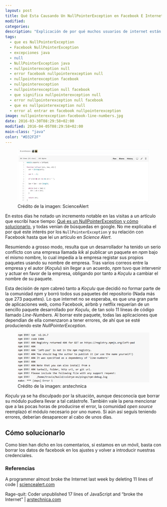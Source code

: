 ```yaml
---
layout: post
title: Qué Esta Causando Un NullPointerException en Facebook E Internet y cómo solucionarlo
modified:
categories:
description: "Explicación de por qué muchos usuarios de internet están obteniendo un error nullpointerexception, en facebook entre otras aplicaciones"
tags:
  - que es NullPointerException
  - Facebook NullPointerException
  - excepciones java
  - null
  - NullPointerException java
  - nullpointerexception null
  - error facebook nullpointerexception null
  - nullpointerexception facebook
  - nullpointerexception
  - nullpointerexception null facebook
  - que significa nullpointerexception null
  - error nullpointerexception null facebook
  - que es nullpointerexception null
  - error al entrar en facebook nullpointerexception
image: nullpointerexception-facebook-line-numbers.jpg
date: 2016-03-30T08:29:58+02:00
modified: 2016-04-05T08:29:58+02:00
main-class: "java"
color: "#D32F2F"
---
```


<figure>
  <a href="/assets/img/nullpointerexception-facebook-line-numbers.jpg">
  <img src="/assets/img/nullpointerexception-facebook-line-numbers.jpg" title="{{ page.title }}" alt="{{ page.title }}" /></a>
  <span class="image-credit">Crédito de la imagen: ScienceAlert</span>
</figure>

En estos días he notado un incremento notable en las visitas a un artículo que escribí hace tiempo: [Qué es un NullPointerException y cómo solucionarlo](/que-es-un-nullpointerexception-y-como-solucionarlo/ "Qué es un NullPointerException y cómo solucionarlo"), y todas venían de búsquedas en google. No me explicaba el por qué este interés por los `NullPointerException` y su relación con Facebook hasta que leí un artículo en _Science Alert_.

<!--ad-->

Resumiendo a grosso modo, resulta que un desarrollador ha tenido un serio conflicto con una empresa llamada _kik_ al publicar un paquete en _npm_ bajo el mismo nombre, lo cual impedía a la empresa registar sus propios paquetes usando su nombre de empresa. Tras varios correos entre la empresa y el autor (_Koçulu_) sin llegar a un acuerdo, _npm_ tuvo que intervenir y actuar en favor de la empresa, obligando por tanto a _Koçulu_ a cambiar el nombre de su paquete.

Esta decisión de _npm_ cabreó tanto a _Koçulu_ que decidió no formar parte de la comunidad _npm_ y borró todos sus paquetes del repositorio (Nada más que 273 paquetes). Lo que internet no se esperaba, es que una gran parte de aplicaciones web, como Facebook, airbnb y netflix requerían de un sencillo paquete desarrollado por _Koçulu_, de tan solo 11 líneas de código llamado _Line-Numbers_. Al borrar este paquete, todas las aplicaciones que dependían de ella comenzaron a tener errores, de ahí que se esté produciendo este _NullPointerException_.

<figure>
  <a href="/assets/img/nullpointerexception-facebook.png"><img src="/assets/img/nullpointerexception-facebook.png" title="{{ page.title }}" alt="{{ page.title }}" /></a>
  <span class="image-credit">Crédito de la imagen: arstechnica</span>
</figure>

_Koçulu_ ya se ha disculpado por la situación, aunque desconocía que borrar su módulo pudiera llevar a tal catástrofe. También vale la pena mencionar que a las pocas horas de producirse el error, la comunidad _open source_ reemplazó el módulo necesario por uno nuevo. Si aún así seguís teniendo errores, deberían desaparecer al cabo de unos días.

## Cómo solucionarlo

Como bien han dicho en los comentarios, si estamos en un móvil, basta con borrar los datos de facebook en los ajustes y volver a introducir nuestras credenciales.

### Referencias

A programmer almost broke the Internet last week by deleting 11 lines of code \| [sciencealert.com](http://www.sciencealert.com/how-a-programmer-almost-broke-the-internet-by-deleting-11-lines-of-code "A programmer almost broke the Internet last week by deleting 11 lines of code")

Rage-quit: Coder unpublished 17 lines of JavaScript and “broke the Internet” \| [arstechnica.com](http://arstechnica.com/information-technology/2016/03/rage-quit-coder-unpublished-17-lines-of-javascript-and-broke-the-internet/ "Rage-quit: Coder unpublished 17 lines of JavaScript and “broke the Internet”")
